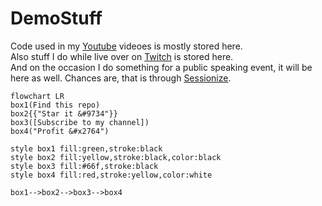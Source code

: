 # DemoStuff

Code used in my [Youtube](https://www.youtube.com/channel/UCQI_069-AC_iU8Tw9nP-a3A) videoes is mostly stored here.  
Also stuff I do while live over on [Twitch](https://www.twitch.tv/PetterTech) is stored here.  
And on the occasion I do something for a public speaking event, it will be here as well. Chances are, that is through [Sessionize](https://sessionize.com/petter-arnesen/).

```mermaid
flowchart LR
box1(Find this repo)
box2{{"Star it &#9734"}}
box3([Subscribe to my channel])
box4("Profit &#x2764")

style box1 fill:green,stroke:black
style box2 fill:yellow,stroke:black,color:black
style box3 fill:#66f,stroke:black
style box4 fill:red,stroke:yellow,color:white

box1-->box2-->box3-->box4
```